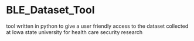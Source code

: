 # BLE_Dataset_Tool
tool written in python to give a user friendly access to the dataset collected at Iowa state university for health care security research
